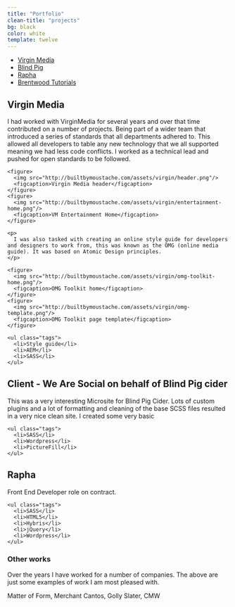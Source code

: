 ```yaml
---
title: "Portfolio"
clean-title: "projects"
bg: black
color: white
template: twelve
---
```


<div class="{{ page.clean-title }}">
  <ul>
    <li><a href="#vm" data-target="virgin" class="expand">Virgin Media</a></li>
    <li><a href="#bp" data-target="blindpig" class="expand">Blind Pig</a></li>
    <li><a href="#ra" data-target="rapha" class="expand">Rapha</a></li>
    <li><a href="#bt" data-target="brentwood" class="expand">Brentwood Tutorials</a></li>
  </ul>

  <div id="virgin" class="panel">
    <h2>Virgin Media</h2>
    <p>
      I had worked with VirginMedia for several years and over that time contributed on a number of projects. Being part of a wider team that introduced a series of standards that all departments adhered to. This allowed all developers to table any new technology that we all supported meaning we had less code conflicts. I worked as a technical lead and pushed for open standards to be followed.
    </p>

    <figure>
      <img src="http://builtbymoustache.com/assets/virgin/header.png"/>
      <figcaption>Virgin Media header</figcaption>
    </figure>
    <figure>
      <img src="http://builtbymoustache.com/assets/virgin/entertainment-home.png"/>
      <figcaption>VM Entertainment Home</figcaption>
    </figure>

    <p>
      I was also tasked with creating an online style guide for developers and designers to work from, this was known as the OMG (online media guide). It was based on Atomic Design principles.
    </p>

    <figure>
      <img src="http://builtbymoustache.com/assets/virgin/omg-toolkit-home.png"/>
      <figcaption>OMG Toolkit home</figcaption>
    </figure>
    <figure>
      <img src="http://builtbymoustache.com/assets/virgin/omg-template.png"/>
      <figcaption>OMG Toolkit page template</figcaption>
    </figure>

    <ul class="tags">
      <li>Style guide</li>
      <li>AEM</li>
      <li>SASS</li>
    </ul>
  </div>

  <div id="blindpig" class="panel">
    <h2>Client - We Are Social on behalf of Blind Pig cider</h2>
    <p>This was a very interesting Microsite for Blind Pig Cider. Lots of custom plugins and a lot of formatting and cleaning of the base SCSS files resulted in a very nice clean site. I created some very basic </p>

    <ul class="tags">
      <li>SASS</li>
      <li>Wordpress</li>
      <li>PictureFill</li>
    </ul>
  </div>

  <div id="rapha" class="panel">
    <h2>Rapha</h2>
    <p>Front End Developer role on contract.</p>

    <ul class="tags">
      <li>SASS</li>
      <li>HTML5</li>
      <li>Hybris</li>
      <li>jQuery</li>
      <li>Wordpress</li>
    </ul>
  </div>

</div>

### Other works

Over the years I have worked for a number of companies. The above are just some examples of work I am most pleased with.

Matter of Form, Merchant Cantos, Golly Slater, CMW
